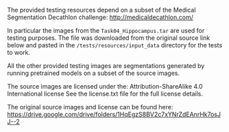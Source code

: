 The provided testing resources depend on a subset of the Medical Segmentation Decathlon challenge: 
http://medicaldecathlon.com/

In particular the images from the `Task04_Hippocampus.tar` are used for testing purposes. 
The file was downloaded from the original source link below and pasted in the
`/tests/resources/input_data` directory for the tests to work.

All the other provided testing images are segmentations generated by running pretrained 
models on a subset of the source images.

The source images are licensed under the: Attribution-ShareAlike 4.0 International license
See the license.txt file for the full license details.

The original source images and license can be found here: 
https://drive.google.com/drive/folders/1HqEgzS8BV2c7xYNrZdEAnrHk7osJJ--2
